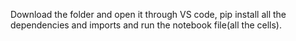 Download the folder and open it through VS code, pip install all the dependencies and imports and run the notebook file(all the cells).
